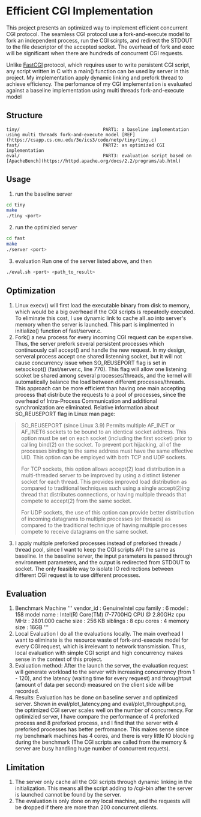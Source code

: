 # Efficient CGI Implementation

This project presents an optimized way to implement efficient concurrent CGI protocol. The seamless CGI protocol use a fork-and-execute model to fork an independent process, run the CGI scirpts, and redirect the STDOUT to the file descriptor of the accepted socket. The overhead of fork and exec will be significant when there are hundreds of concurrent CGI requests.

Unlike [FastCGI](https://fastcgi-archives.github.io/FastCGI_A_High-Performance_Web_Server_Interface_FastCGI.html) protocol, which requires user to write persistent CGI script, any script written in C with a main() function can be used by server in this project. My implementation apply dynamic linking and prefork thread to achieve efficiency. The perfomance of my CGI implementation is evaluated against a baseline implementation using multi threads fork-and-execute model

## Structure
```
tiny/                               PART1: a baseline implementation using multi threads fork-and-execute model [REF](https://csapp.cs.cmu.edu/3e/ics3/code/netp/tiny/tiny.c)
fast/                               PART2: an optimized CGI implementation 
eval/                               PART3: evaluation script based on [ApacheBench](https://httpd.apache.org/docs/2.2/programs/ab.html)
```

## Usage
1. run the baseline server 
```bash
cd tiny
make
./tiny <port>
```
2. run the optimizied server 
```bash
cd fast
make
./server <port>
```
3. evaluation
Run one of the server listed above, and then
```bash
./eval.sh <port> <path_to_result>
```

## Optimization
1. Linux execv() will first load the executable binary from disk to memory, which would be a big overhead if the CGI scripts is repeatedly executed. To eliminate this cost, I use dynamic link to cache all .so into server's memory when the server is launched. This part is implmented in initialize() function of fast/server.c. 
2. Fork() a new process for every incoming CGI request can be expensive. Thus, the server prefork several persistent processes which continuously call accept() and handle the new request. In my design, serveral process accept one shared listenning socket, but it will not cause concurrency issue when SO_REUSEPORT flag is set in setsockopt() (fast/server.c, line 770). This flag will allow one listening scoket be shared among several processes/threads, and the kernel will automatically balance the load between different processes/threads. This approach can be more efficient than having one main accepting process that distribute the requests to a pool of processes, since the overhead of Intra-Process Communication and additional synchronization are eliminated.
Relative information about SO_REUSEPORT flag in Linux man page:
> SO_REUSEPORT (since Linux 3.9)
> Permits multiple AF_INET or AF_INET6 sockets to be bound
> to an identical socket address.  This option must be set
> on each socket (including the first socket) prior to
> calling bind(2) on the socket.  To prevent port hijacking,
> all of the processes binding to the same address must have
> the same effective UID.  This option can be employed with
> both TCP and UDP sockets.
> 
> For TCP sockets, this option allows accept(2) load
> distribution in a multi-threaded server to be improved by
> using a distinct listener socket for each thread.  This
> provides improved load distribution as compared to
> traditional techniques such using a single accept(2)ing
> thread that distributes connections, or having multiple
> threads that compete to accept(2) from the same socket.
> 
> For UDP sockets, the use of this option can provide better
> distribution of incoming datagrams to multiple processes
> (or threads) as compared to the traditional technique of
> having multiple processes compete to receive datagrams on
> the same socket.
3. I apply multiple preforked processes instead of preforked threads / thread pool, since I want to keep the CGI scripts API the same as baseline. In the baseline server, the input parameters is passed through environment parameters, and the output is redirected from STDOUT to socket. The only feasible way to isolate IO redirections between different CGI request is to use different processes.

## Evaluation
1. Benchmark Machine
'''
vendor_id       : GenuineIntel
cpu family      : 6
model           : 158
model name      : Intel(R) Core(TM) i7-7700HQ CPU @ 2.80GHz
cpu MHz         : 2801.000
cache size      : 256 KB
siblings        : 8
cpu cores       : 4
memory size     : 16GB
'''
2. Local Evaluation
I do all the evaluations locally. The main overhead I want to eliminate is the resource waste of fork-and-execute model for every CGI request, which is irrelevant to network transmission. Thus, local evaluation with simple CGI script and high concurrency makes sense in the context of this project.
3. Evaluation method: 
After the launch the server, the evaluation request will generate workload to the server with increasing concurrency (from 1 - 120), and the latency (waiting time for every request) and throughtput (amount of data per second) measured on the client side will be recorded.
4. Results:
Evaluation has be done on baseline server and optimized server. Shown in eval/plot_latency.png and eval/plot_throughput.png, the optimized CGI server scales well on the number of concurrency. For optimizied server, I have compare the performance of 4 preforked process and 8 preforked process, and I find that the server with 4 preforked processes has better perfromance. This makes sense since my benchmark machines has 4 cores, and there is very little IO blocking during the benchmark (The CGI scripts are called from the memory & server are busy handling huge number of concurrent requets).

## Limitation
1. The server only cache all the CGI scripts through dynamic linking in the initialization. This means all the script adding to /cgi-bin after the server is launched cannot be found by the server.
2. The evaluation is only done on my local machine, and the requests will be dropped if there are more than 200 concurrent clients. 